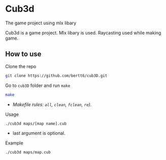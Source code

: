 # Cub3d
The game project using mlx libary

Cub3d is a game project. Mlx libary is used. Raycasting used while making game.

## How to use

Clone the repo

```sh
git clone https://github.com/bertt6/cub3D.git
```
Go to `cub3D` folder and run `make`

```sh
make
```
- *Makefile rules: `all`, `clean`, `fclean`, `re`).*

Usage

```sh
./cub3d maps/[map name].cub
```

- last argument is optional.

Example

```sh
./cub3d maps/map.cub
```
